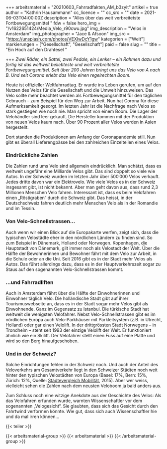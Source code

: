 +++
arbeitsmaterial = "20210603_Fahrradfakten_AM_b3zylt"
artikel = true
author = "Kathrin Hausammann"
cc_licence = ""
cc_src = ""
date = 2021-06-03T04:00:00Z
description = "Alles über das weit verbreitetste Fortbewegungsmittel "
fdw = false
hero_img = "/v1622651424/Media_Velo_r90cwu.jpg"
img_description = "Velos in Amsterdam"
img_photographer = "Jace & Afsoon"
img_src = "https://unsplash.com/photos/VEXIwDcY1gw"
kategorien = ["Welt"]
markierungen = ["Gesellschaft", "Gesellschaft"]
paid = false
slug = ""
title = "Ein Hoch auf den Drahtesel "

+++
_Zwei Räder, ein Sattel, zwei Pedale, ein Lenker – ein Rahmen dazu und fertig ist das weltweit beliebteste und weit verbreitetste Fortbewegungsmittel. Seit über 200 Jahren bringt uns das Velo von A nach B. Und seit Corona erlebt das Velo einen regelrechten Boom._

Heute ist offizieller Weltfahrradtag. Er wurde ins Leben gerufen, um auf den Nutzen des Velos für die Gesellschaft und die Umwelt hinzuweisen. Das Velo sollte mehr beachtet werden als Fortbewegungsmittel für den täglichen Gebrauch – zum Beispiel für den Weg zur Arbeit. Nun hat Corona für diese Aufmerksamkeit gesorgt. Im letzten Jahr ist die Nachfrage nach Velos so stark gestiegen wie noch nie. Man spricht von einem Boom. Die Lager der Velohändler sind leer gekauft. Die Hersteller kommen mit der Produktion von neuen Velos kaum nach. Über 90 Prozent aller Velos werden in Asien hergestellt.

Dort standen die Produktionen am Anfang der Coronapandemie still. Nun gibt es überall Lieferengpässe bei den zahlreichen Einzelteilen eines Velos.

### Eindrückliche Zahlen

Die Zahlen rund ums Velo sind allgemein eindrücklich. Man schätzt, dass es weltweit ungefähr eine Milliarde Velos gibt. Das sind doppelt so viele wie Autos. In der Schweiz wurden im letzten Jahr über 500‘000 Velos verkauft. Jedes dritte davon war ein Elektrovelo. Wie viele Velos es in der Schweiz insgesamt gibt, ist nicht bekannt. Aber man geht davon aus, dass rund 2,3 Millionen Menschen Velo fahren. Interessant ist, dass es beim Velofahren einen „Röstigraben“ durch die Schweiz gibt. Das heisst, in der Deutschschweiz fahren deutlich mehr Menschen Velo als in der Romandie und im Tessin.

### Von Velo-Schnellstrassen…

Auch wenn wir einen Blick auf die Europakarte werfen, zeigt sich, dass die typischen Velostädte eher in den nördlichen Ländern zu finden sind. So zum Beispiel in Dänemark, Holland oder Norwegen. Kopenhagen, die Hauptstadt von Dänemark, gilt immer noch als Velostadt der Welt. Über die Hälfte der Bewohnerinnen und Bewohner fährt mit dem Velo zur Arbeit, in die Schule oder an die Uni. Seit 2016 gibt es in der Stadt mehr Velos als Autos. Das führt allerdings dazu, dass es in der Hauptverkehrszeit sogar zu Staus auf den sogenannten Velo-Schnellstrassen kommt.

### …und Fahrradliften

Auch in Amsterdam fährt über die Hälfte der Einwohnerinnen und Einwohner täglich Velo. Die holländische Stadt gibt auf ihrer Tourismuswebseite an, dass es in der Stadt sogar mehr Velos gibt als Einwohnende. Ganz im Gegensatz zu Istanbul. Die türkische Stadt hat weltweit die wenigsten Velofahrer. Nebst Velo-Schnellstrassen gibt es im nördlichen Europa auch Velo-Parkhäuser mit Parkleitsystem (z.B. in Utrecht, Holland) oder gar einen Velolift. In der drittgrössten Stadt Norwegens – in Trondheim – steht seit 1993 der einzige Velolift der Welt. Er funktioniert ähnlich wie ein Skilift. Der Velofahrer stellt einen Fuss auf eine Platte und wird so den Berg hinaufgeschoben.

### Und in der Schweiz?

Solche Einrichtungen fehlen in der Schweiz noch. Und auch der Anteil des Veloverkehrs am Gesamtverkehr liegt in den Schweizer Städten noch weit hinter den typischen Velostädten von Europa (Basel: 17%, Bern: 15%, Zürich: 12%, Quelle: [Städtevergleich Mobilität](https://skm-cvm.ch/cmsfiles/stadtevergleich_mobilitat_2015_1.pdf), 2015). Aber wer weiss, vielleicht sehen die Zahlen nach dem neusten Veloboom ja bald anders aus.

Zum Schluss noch eine witzige Anekdote aus der Geschichte des Velos: Als das Velofahren erfunden wurde, warnten Wissenschaftler vor dem sogenannten „Velogesicht“. Sie glaubten, dass sich das Gesicht durch den Fahrtwind verformen könnte. Wie gut, dass sich auch Wissenschaftler hie und da mal irren können…

{{< teiler >}}

{{< arbeitsmaterial-group >}}
{{< arbeitsmaterial >}}
{{< /arbeitsmaterial-group >}}